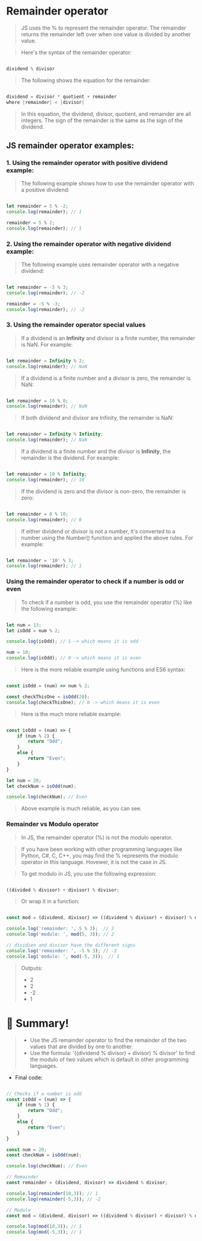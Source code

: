 # Remainder operator

> JS uses the % to represent the remainder operator. The remainder returns the remainder left over when one value is divided by another value.

> Here's the syntax of the remainder operator:

```js

dividend % divisor

```

> The following shows the equation for the remainder:

```js

dividend = divisor * quotient + remainder
where |remainder| < |divisor|

```

> In this equation, the dividend, divisor, quotient, and remainder are all integers. The sign of the remainder is the same as the sign of the dividend.

## JS remainder operator examples:

### 1. Using the remainder operator with positive dividend example:

> The following example shows how to use the remainder operator with a positive dividend:

```js

let remainder = 5 % -2;
console.log(remainder); // 1

remainder = 5 % 2;
console.log(remainder); // 1

```

### 2. Using the remainder operator with negative dividend example:

> The following example uses remainder operator with a negative dividend:

```js

let remainder = -5 % 3;
console.log(remainder); // -2

remainder = -5 % -3;
console.log(remainder); // -2

```

### 3. Using the remainder operator special values

> If a dividend is an __Infinity__ and divisor is a finite number, the remainder is NaN. For example:

```js

let remainder = Infinity % 2;
console.log(remainder); // NaN

```

> If a dividend is a finite number and a divisor is zero, the remainder is NaN:

```js

let remainder = 10 % 0;
console.log(remainder); // NaN

```

> If both dividend and divisor are Infinity, the remainder is NaN:

```js

let remainder = Infinity % Infinity;
console.log(remainder); // NaN

```

> If a dividend is a finite number and the divisor is __Infinity__, the remainder is the dividend. For example:

```js

let remainder = 10 % Infinity;
console.log(remainder); // 10

```

> If the dividend is zero and the divisor is non-zero, the remainder is zero:

```js

let remainder = 0 % 10;
console.log(remainder); // 0

```

> If either dividend or divisor is not a number, it's converted to a number using the Number() function and applied the above rules. For example:

```js

let remainder = '10' % 3;
console.log(remainder); // 1

```

### Using the remainder operator to check if a number is odd or even

> To check if a number is odd, you use the remainder operator (%) like the following example:

```js

let num = 13;
let isOdd = num % 2;

console.log(isOdd); // 1 -> which means it is odd

num = 10;
console.log(isOdd); // 0 -> which means it is even

```

> Here is the more reliable example using functions and ES6 syntax:

```js

const isOdd = (num) => num % 2;

const checkThisOne = isOdd(20);
console.log(checkThisOne); // 0 -> which means it is even

```

> Here is the much more reliable example:

```js

const isOdd = (num) => {
    if (num % 2) {
        return "Odd";
    }
    else {
        return "Even";
    }
}

let num = 20;
let checkNum = isOdd(num);

console.log(checkNum); // Even

```

> Above example is much reliable, as you can see.

### Remainder vs Modulo operator

> In JS, the remainder operator (%) is not the modulo operator.

> If you have been working with other programming languages like Python, C#, C, C++, you may find the % represents the modulo operator in this language. Hovewer, it is not the case in JS.

> To get modulo in JS, you use the following expression:

```js

((divided % divisor) + divisor) % divisor;

```

> Or wrap it in a function:

```js

const mod = (dividend, divisor) => ((dividend % divisor) + divisor) % divisor;

console.log('remainder: ', 5 % 3);  // 2
console.log('modulo: ', mod(5, 3)); // 2

// dividien and divisor have the different signs
console.log('remainder: ', -5 % 3); // -2
console.log('modulo: ', mod(-5, 3));  // 1

```

> Outputs:
> - 2
> - 2
> - -2
> - 1

# :memo: Summary!

> - Use the JS remainder operator to find the remainder of the two values that are divided by one to another.
> - Use the formula: '((dividend % divisor) + divisor) % divisor' to find the modulo of two values which is default in other programming languages.

- Final code:

```js

// Checks if a number is odd
const isOdd = (num) => {
    if (num % 2) {
        return "Odd";
    }
    else {
        return "Even";
    }
}

const num = 20;
const checkNum = isOdd(num);

console.log(checkNum); // Even

// Remainder
const remainder = (dividend, divisor) => dividend % divisor;

console.log(remainder(10,3)); // 1
console.log(remainder(-5,3)); // -2

// Modulo
const mod = (dividend, divisor) => ((dividend % divisor) + divisor) % divisor;

console.log(mod(10,3)); // 1
console.log(mod(-5,3)); // 1

```
